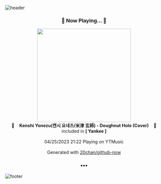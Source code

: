 ![header](https://capsule-render.vercel.app/api?type=wave&height=170&section=header&fontColor=090707&fontAlignX=45&fontAlignY=65&fontSize=100)

<h3 align="center">🎵 Now Playing... 🎵</h3>
<p align="center">
  <a href="https://music.youtube.com/watch?v=UE5-ydAIqIE">
    <img width="300" src="https://lh3.googleusercontent.com/x35pQltTJ4MZULsMAfNdNKR5jIytavtdWSw_Jdregx3UXx9vzLcO2miKFIMC80iUcCauihe0tV_WFrLbyw">
  </a>
  <br>
  🎵&nbsp&nbsp&nbsp <b>Kenshi Yonezu(켄시 요네즈/米津 玄師) - Doughnut Hole (Cover)</b> &nbsp&nbsp&nbsp🎵
  <br>
  included in <b>[ Yankee ]</b>
  
  <br />
  <br />
  04/25/2023 21:22 Playing on YTMusic
  <br />
  <br />
  Generated with <a href="https://github.com/20chan/github-now">20chan/github-now</a>
</p>

<h3 align="center">•••</h3>

![footer](https://capsule-render.vercel.app/api?type=wave&height=150&section=footer)
